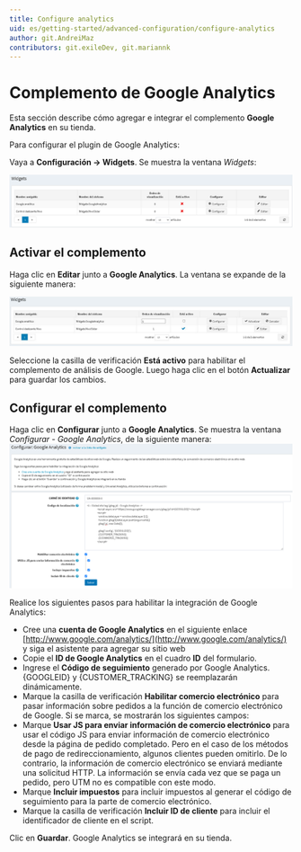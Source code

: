 ```yaml
---
title: Configure analytics
uid: es/getting-started/advanced-configuration/configure-analytics
author: git.AndreiMaz
contributors: git.exileDev, git.mariannk
---
```

# Complemento de Google Analytics

Esta sección describe cómo agregar e integrar el complemento **Google Analytics** en su tienda.

Para configurar el plugin de Google Analytics:

Vaya a **Configuración → Widgets**. Se muestra la ventana *Widgets*:

![Widgets](_static/configure-analytics/google-analytics-widgets.png)

## Activar el complemento

Haga clic en **Editar** junto a **Google Analytics**. La ventana se expande de la siguiente manera:

![Google Analytics](_static/configure-analytics/google-analytics-widgets-edit.jpg)

Seleccione la casilla de verificación **Está activo** para habilitar el complemento de análisis de Google. Luego haga clic en el botón **Actualizar** para guardar los cambios.

## Configurar el complemento

Haga clic en **Configurar** junto a **Google Analytics**. Se muestra la ventana *Configurar - Google Analytics*, de la siguiente manera:
![Google analytics - Configure](_static/configure-analytics/google-analytics-widgets-configure.png)

Realice los siguientes pasos para habilitar la integración de Google Analytics:

* Cree una **cuenta de Google Analytics** en el siguiente enlace [http://www.google.com/analytics/](http://www.google.com/analytics/) y siga el asistente para agregar su sitio web
* Copie el **ID de Google Analytics** en el cuadro **ID** del formulario.
* Ingrese el **Código de seguimiento** generado por Google Analytics. {GOOGLEID} y {CUSTOMER_TRACKING} se reemplazarán dinámicamente.
* Marque la casilla de verificación **Habilitar comercio electrónico** para pasar información sobre pedidos a la función de comercio electrónico de Google. Si se marca, se mostrarán los siguientes campos:
* Marque **Usar JS para enviar información de comercio electrónico** para usar el código JS para enviar información de comercio electrónico desde la página de pedido completado. Pero en el caso de los métodos de pago de redireccionamiento, algunos clientes pueden omitirlo. De lo contrario, la información de comercio electrónico se enviará mediante una solicitud HTTP. La información se envía cada vez que se paga un pedido, pero UTM no es compatible con este modo.
* Marque **Incluir impuestos** para incluir impuestos al generar el código de seguimiento para la parte de comercio electrónico.
* Marque la casilla de verificación **Incluir ID de cliente** para incluir el identificador de cliente en el script.

Clic en **Guardar**. Google Analytics se integrará en su tienda.